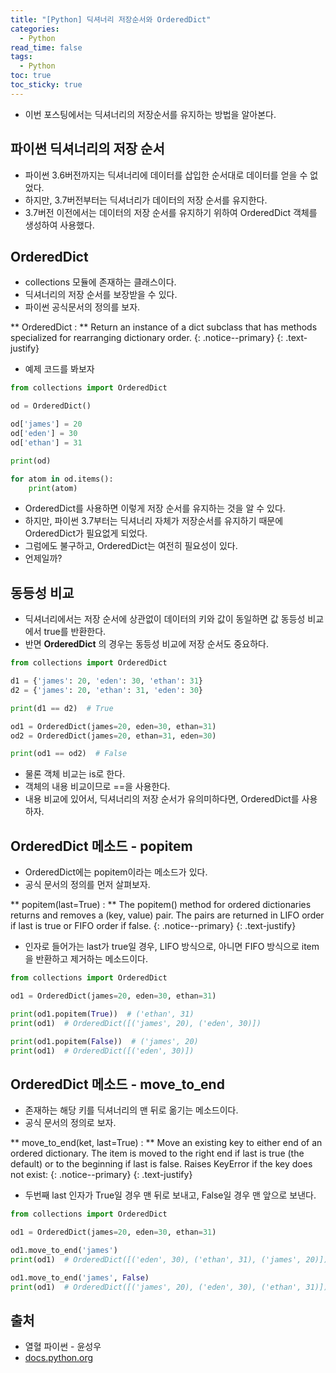```yaml
---
title: "[Python] 딕셔너리 저장순서와 OrderedDict"
categories:
  - Python
read_time: false
tags:
  - Python
toc: true
toc_sticky: true
---
```

* 이번 포스팅에서는 딕셔너리의 저장순서를 유지하는 방법을 알아본다.

## 파이썬 딕셔너리의 저장 순서
* 파이썬 3.6버전까지는 딕셔너리에 데이터를 삽입한 순서대로 데이터를 얻을 수 없었다.
* 하지만, 3.7버전부터는 딕셔너리가 데이터의 저장 순서를 유지한다.
* 3.7버전 이전에서는 데이터의 저장 순서를 유지하기 위하여 OrderedDict 객체를 생성하여 사용했다.

## OrderedDict
* collections 모듈에 존재하는 클래스이다.
* 딕셔너리의 저장 순서를 보장받을 수 있다.
* 파이썬 공식문서의 정의를 보자.

<i class="far fa-sticky-note"></i> ** OrderedDict : **  Return an instance of a dict subclass that has methods specialized for rearranging dictionary order.
{: .notice--primary}
{: .text-justify}

* 예제 코드를 봐보자

```python
from collections import OrderedDict

od = OrderedDict()

od['james'] = 20
od['eden'] = 30
od['ethan'] = 31

print(od)

for atom in od.items():
    print(atom) 
```

* OrderedDict를 사용하면 이렇게 저장 순서를 유지하는 것을 알 수 있다.
* 하지만, 파이썬 3.7부터는 딕셔너리 자체가 저장순서를 유지하기 때문에 OrderedDict가 필요없게 되었다.
* 그럼에도 불구하고, OrderedDict는 여전히 필요성이 있다.
* 언제일까?

## 동등성 비교
* 딕셔너리에서는 저장 순서에 상관없이 데이터의 키와 값이 동일하면 값 동등성 비교에서 true를 반환한다.
* 반면 __OrderedDict__ 의 경우는 동등성 비교에 저장 순서도 중요하다.

```python
from collections import OrderedDict

d1 = {'james': 20, 'eden': 30, 'ethan': 31}
d2 = {'james': 20, 'ethan': 31, 'eden': 30}

print(d1 == d2)  # True

od1 = OrderedDict(james=20, eden=30, ethan=31)
od2 = OrderedDict(james=20, ethan=31, eden=30)

print(od1 == od2)  # False
```

* 물론 객체 비교는 is로 한다.
* 객체의 내용 비교이므로 ==을 사용한다.
* 내용 비교에 있어서, 딕셔너리의 저장 순서가 유의미하다면, OrderedDict를 사용하자.

## OrderedDict 메소드 - popitem
* OrderedDict에는 popitem이라는 메소드가 있다.
* 공식 문서의 정의를 먼저 살펴보자.

<i class="far fa-sticky-note"></i> ** popitem(last=True) : **  The popitem() method for ordered dictionaries returns and removes a (key, value) pair. The pairs are returned in LIFO order if last is true or FIFO order if false.
{: .notice--primary}
{: .text-justify}

* 인자로 들어가는 last가 true일 경우, LIFO 방식으로, 아니면 FIFO 방식으로 item을 반환하고 제거하는 메소드이다.

```python
from collections import OrderedDict

od1 = OrderedDict(james=20, eden=30, ethan=31)

print(od1.popitem(True))  # ('ethan', 31)
print(od1)  # OrderedDict([('james', 20), ('eden', 30)])

print(od1.popitem(False))  # ('james', 20)
print(od1)  # OrderedDict([('eden', 30)])
```

## OrderedDict 메소드 - move_to_end
* 존재하는 해당 키를 딕셔너리의 맨 뒤로 옮기는 메소드이다.
* 공식 문서의 정의로 보자.

<i class="far fa-sticky-note"></i> ** move_to_end(ket, last=True) : **  Move an existing key to either end of an ordered dictionary. The item is moved to the right end if last is true (the default) or to the beginning if last is false. Raises KeyError if the key does not exist:
{: .notice--primary}
{: .text-justify}

* 두번째 last 인자가 True일 경우 맨 뒤로 보내고, False일 경우 맨 앞으로 보낸다.

```python
from collections import OrderedDict

od1 = OrderedDict(james=20, eden=30, ethan=31)

od1.move_to_end('james')
print(od1)  # OrderedDict([('eden', 30), ('ethan', 31), ('james', 20)])

od1.move_to_end('james', False)
print(od1)  # OrderedDict([('james', 20), ('eden', 30), ('ethan', 31)])
```

## 출처
* 열혈 파이썬 - 윤성우
* [docs.python.org](https://docs.python.org/3/library/collections.html#collections.OrderedDict)
